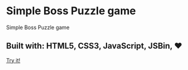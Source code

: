 # Simple Boss Puzzle game
Simple Boss Puzzle game

## Built with: HTML5, CSS3, JavaScript, JSBin, &hearts;

[Try it!](https://moondas.github.io/Boss-Puzzle-game/)
